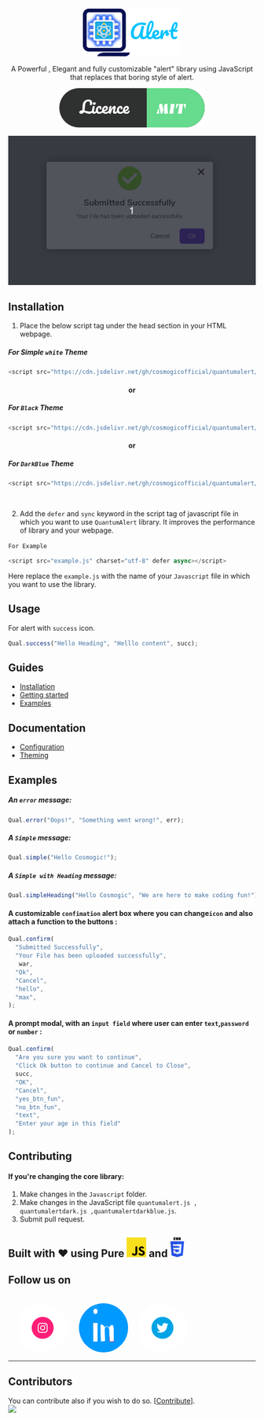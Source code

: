 <p align="center">
  <a href="https://quantumalert.cosmogic.com">
    <img alt="SweetAlert" src="https://raw.githubusercontent.com/CosmogicOfficial/QuantumAlert/master/MDfiles/Logoalert.svg" width="200" title="QuantumAlert website">
  </a>
</p>

<p align="center" >
A Powerful , Elegant and fully customizable "alert" library using JavaScript that replaces that boring  style of alert. </p>

<p align="center" title="Licence MIT">

  <a href="https://github.com/CosmogicOfficial/QuantumAlert/blob/master/LICENSE">
    <img src="https://raw.githubusercontent.com/CosmogicOfficial/QuantumAlert/master/MDfiles/LICENCE.svg" />
  </a>

<p align="center">
  <img alt="A success modal" src="https://github.com/CosmogicOfficial/QuantumAlert/blob/master/MDfiles/QuantumAlert.gif?raw=true">
</p>

## Installation

1.  Place the below script tag under the head section in your HTML webpage.

##### For  Simple `white` Theme

```javascript
<script src="https://cdn.jsdelivr.net/gh/cosmogicofficial/quantumalert/minijs/quantumalert.js" charset="utf-8"></script>
```

<h4 align="center">or</h4>

##### For   `Black` Theme

```javascript
<script src="https://cdn.jsdelivr.net/gh/cosmogicofficial/quantumalert/minijs/quantumalertdark.js" charset="utf-8"></script>
```

<h4 align="center">or</h4>

##### For  `DarkBlue` Theme

```javascript
<script src="https://cdn.jsdelivr.net/gh/cosmogicofficial/quantumalert/minijs/quantumalertdarkblue.js" charset="utf-8"></script>
```

<br>

2.  Add the `defer` and `sync` keyword in the  script tag of javascript file in which you want to use `QuantumAlert` library. It improves the performance of library and your webpage.

`For Example`

```javascript
<script src="example.js" charset="utf-8" defer async></script>
```

Here  replace the `example.js` with the name of your `Javascript` file in which you want to use the library.

## Usage

For alert with `success` icon.

```javascript
Qual.success("Hello Heading", "Helllo content", succ);
```

## Guides

-   [Installation](https://quantumalert.cosmogic/#installation)
-   [Getting started](https://quantumalert.cosmogic/#getting-started)
-   [Examples](https://quantumalert.cosmogic/#examples)

## Documentation

-   [Configuration](https://quantumalert.cosmogic/#configuration)
-   [Theming](https://quantumalert.cosmogic/#themeing)

## Examples

##### An `error` message:

```javascript
Qual.error("Oops!", "Something went wrong!", err);
```

##### A `Simple` message:

```javascript
Qual.simple("Hello Cosmogic!");
```

##### A `Simple with Heading` message:

```javascript
Qual.simpleHeading("Hello Cosmogic", "We are here to make coding fun!");
```

#### A customizable `confimation` alert box where you can change`icon`  and also attach a function to the buttons :

```javascript
Qual.confirm(
  "Submitted Successfully",
  "Your File has been uploaded successfully",
   war,
  "Ok",
  "Cancel",
  "hello",
  "max",
);
```

#### A prompt modal, with an `input field` where user can enter `text`,`password` or `number` :

```javascript
Qual.confirm(
  "Are you sure you want to continue",
  "Click Ok button to continue and Cancel to Close",
  succ,
  "OK",
  "Cancel",
  "yes_btn_fun",
  "no_btn_fun",
  "text",
  "Enter your age in this field"
);
```

## Contributing

#### If you're changing the core library:

1.  Make changes in the `Javascript` folder.
2.  Make changes in the JavaScript file `quantumalert.js , quantumalertdark.js ,quantumalertdarkblue.js`.
3.  Submit pull request.

## Built with :heart: using Pure  <img src="https://raw.githubusercontent.com/CosmogicOfficial/QuantumAlert/master/MDfiles/javascript.svg" height="40px"></img> and <img src="https://raw.githubusercontent.com/CosmogicOfficial/QuantumAlert/master/MDfiles/css-3.svg" height="40px"></img>

## Follow us on
<br>
<a href="https://www.instagram.com/cosmogicofficial/"><img src="https://github.com/CosmogicOfficial/QuantumAlert/blob/master/MDfiles/instagram.gif?raw=true" height="100px" style="border-radius:50%;margin-left:20px;"/></a> <a href="https://www.linkedin.com/company/cosmogic/?viewAsMember=true"> <img src="https://github.com/CosmogicOfficial/QuantumAlert/blob/master/MDfiles/linkedin.gif?raw=true" height="100px" style="border-radius:750px;width:100px;margin-left:20px;"/></a><a href="https://twitter.com/wearecosmogic"><img src="https://github.com/CosmogicOfficial/QuantumAlert/blob/master/MDfiles/twitter.gif?raw=true" height="100px" style="border-radius:250px; margin-left:20px;"/></a>

---

## Contributors

You can contribute also if you wish to do so.
 \[[Contribute](https://github.com/cosmogicofficial/quantumalert/graphs/contributors)].
<a href="https://github.com/cosmogicofficial/quantumalert/graphs/contributors"><img src="" /></a>
<br>
<a  href="https://github.com/cosmogicofficial/quantumalert/graphs/contributors">
  <img src="https://contributors-img.web.app/image?repo=cosmogicofficial/quantumalert" />
</a>

